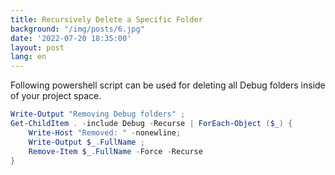 ```yaml
---
title: Recursively Delete a Specific Folder
background: "/img/posts/6.jpg"
date: '2022-07-20 18:35:00'
layout: post
lang: en
---
```


Following powershell script can be used for deleting all Debug folders inside of your project space.

```powershell
Write-Output "Removing Debug folders" ; 
Get-ChildItem . -include Debug -Recurse | ForEach-Object ($_) { 
    Write-Host "Removed: " -nonewline; 
    Write-Output $_.FullName ; 
    Remove-Item $_.FullName -Force -Recurse 
}
```

